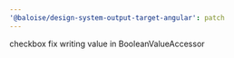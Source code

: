 ```yaml
---
'@baloise/design-system-output-target-angular': patch
---
```


checkbox fix writing value in BooleanValueAccessor
